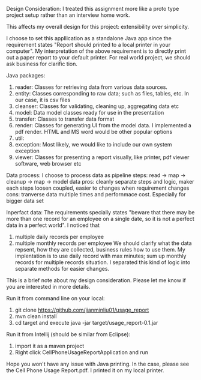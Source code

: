 Design Consideration:
I treated this assignment more like a proto type project setup rather than an interview home work.

This affects my overall design for this project: extensibility over simplicity.

I choose to set this appllication as a standalone Java app since the requirement states "Report should printed to a local printer in your computer". My interpretation of the above requirement is to directly print out a paper report to your default printer. For real world project, we should ask business for clarific tion. 

Java packages:
1. reader: Classes for retrieving data from various data sources.
2. entity:  Classes corresponding to raw data; such as files, tables, etc. In our case, it is csv files
3. cleanser: Classes for validating, cleaning up, aggregating data etc
4. model: Data model classes ready for use in the presentation
5. transfer: Classes to transfer data format
6. render: Classes for generating UI from the model data. I implemented a pdf render. HTML and MS word would be other popular options
7. util: 
8. exception: Most likely, we would like to include our own system exception
9. viewer: Classes for presenting a report visually, like printer, pdf viewer software, web browser etc


Data process:
I choose to process data as pipeline steps: read -> map -> cleanup -> map -> model data
pros: cleanly separate steps and logic, maker each steps loosen coupled, easier to changes when requirement changes
cons: tranverse data multiple times and perfornmace cost. Especially for bigger data set

Inperfact data:
The requirements specially states "beware that there may be more than one record for an employee on a single date, so it is not a perfect data in a perfect world". 
I noticed that 
1. multiple daily records per employee
2. multiple monthly records per employee
We should clarify what the data repsent, how they are collected, business rules how to use them.
My implentation is to use daily record with max minutes; sum up monthly records for multiple records situation. I separated this kind of logic into separate methods for easier changes.

This is a brief note about my design consideration. Please let me know if you are interested in more details.


Run it from command line on your local:
1. git clone https://github.com/jianminliu01/usage_report
2. mvn clean install
3. cd target and execute
   java -jar target/usage_report-0.1.jar


Run it from Intellij (should be similar from Eclipse):
1. import it as a maven project
2. Right click CellPhoneUsageReportApplication and run


Hope you won't have any issue with Java printing. In the case, please see the Cell Phone Usage Report.pdf. I printed it on my local printer.

